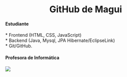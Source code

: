 <h1 align="center"> GitHub de Magui</h1>

<h4><b> Estudiante</b></h4>
* Frontend (HTML, CSS, JavaScript)<br>
* Backend (Java, Mysql, JPA Hibernate/EclipseLink)<br>
* Git/GitHub.<br>
<h4><b>Profesora de Informática</b></h4>

<p align="left">
   <img src="https://github.com/MaguiBrollo/MaguiBrollo/assets/33180142/6175dda3-4d5d-4c8a-899e-cdfcdd54a498">
  </p>



<!--
**MaguiBrollo/MaguiBrollo** is a ✨ _special_ ✨ repository because its `README.md` (this file) appears on your GitHub profile.

Here are some ideas to get you started:

- 🔭 I’m currently working on ...
- 🌱 I’m currently learning ...
- 👯 I’m looking to collaborate on ...
- 🤔 I’m looking for help with ...
- 💬 Ask me about ...
- 📫 How to reach me: ...
- 😄 Pronouns: ...
- ⚡ Fun fact: ...
-->
